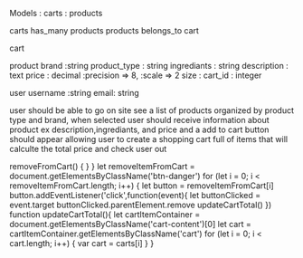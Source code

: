 Models : carts
       : products

carts has_many products
products belongs_to cart

cart 
 

product
    brand :string
    product_type : string
    ingrediants : string
    description : text
    price : decimal :precision => 8, :scale => 2
    size : 
    cart_id : integer

user 
  username :string
  email: string

user should be able to go on site see a list of products organized by product type and brand, when selected user should receive information about product ex description,ingrediants, and price and a add to cart button should appear allowing user to create a shopping cart full of items that will calculte the total price and check user out


  <!-- <div class="shop-item">
             <span class="brand-name"></span>
             <img class="product-image-type" src="">
             <div class="shop-item-details">
                  <span class="brand-product-type">product type</span>
                  <span class="brand-product-price">price</span> 
                 <button class="add to cart" onclick="addToCart()">Add to Cart</button>
             </div>
         </div> -->
<!-->
       removeFromCart() {
    
 }
 }
 let removeItemFromCart = document.getElementsByClassName('btn-danger')
  for (let i = 0; i < removeItemFromCart.length; i++) {
     let button = removeItemFromCart[i]
     button.addEventListener('click',function(event){
     let buttonClicked = event.target      buttonClicked.parentElement.remove
      updateCartTotal()
      })

     function updateCartTotal(){
         let cartItemContainer = document.getElementsByClassName('cart-content')[0]
          let cart = cartItemContainer.getElementsByClassName('cart')
          for (let i = 0; i < cart.length; i++) {
             var cart = carts[i]
          }
     } 



     <!-- 
      <div class="cart-content">
           <div class="cart">
               <div class="my-cart">
                 <h2>My cart</h2>
              </div>
               <div class="cart-item">
                   section for shopping cart items
               </div>
               <div>item 1 </div>
               <div>item 2</div> 
                <button class="button" onclick="removeFromCart()" >Remove from cart</button> 

                document.addEventListener("DOMContentLoaded", () => {
 fetchProducts() 
})




//   button.addEventListener('click', function () {
//             console.log('clicked');
//  for (i = 0; 1 < addItemsToCart.length; i++) {
//           let button = addItemsToCart[i]

      let addItemsToCart = document.getElementsByClassName('add-item');
        
         for (i = 0; 1 < addItemsToCart.length; i++) {
          let button = addItemsToCart[i]
           button.addEventListener('click', function () {
            console.log('clicked');
        });
           
    }
     <p class="description">${this.description}</p>